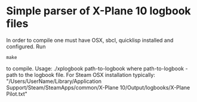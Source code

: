 Simple parser of X-Plane 10 logbook files
=========================================
In order to compile one must have OSX, sbcl, quicklisp installed and configured.
Run 
```
make
```
to compile.
Usage: ./xplogbook path-to-logbook
where path-to-logbook - path to the logbook file.
For Steam OSX installation typically:
"/Users/UserName/Library/Application Support/Steam/SteamApps/common/X-Plane 10/Output/logbooks/X-Plane Pilot.txt"

